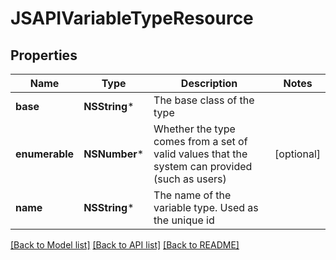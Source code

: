 # JSAPIVariableTypeResource

## Properties
Name | Type | Description | Notes
------------ | ------------- | ------------- | -------------
**base** | **NSString*** | The base class of the type | 
**enumerable** | **NSNumber*** | Whether the type comes from a set of valid values that the system can provided (such as users) | [optional] 
**name** | **NSString*** | The name of the variable type. Used as the unique id | 

[[Back to Model list]](../README.md#documentation-for-models) [[Back to API list]](../README.md#documentation-for-api-endpoints) [[Back to README]](../README.md)


